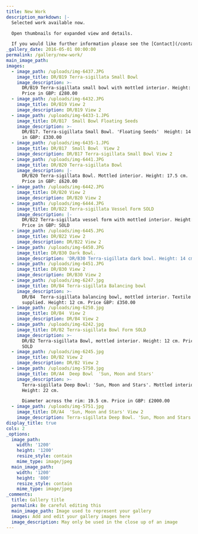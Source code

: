 ```yaml
---
title: New Work
description_markdown: |-
  Selected work available now.

  Open thumbnails for expanded view and details.

  If you would like further information please see the [Contact](/contact) page.
_gallery_date: 2016-05-01 00:00:00
permalink: /gallery/new-work/
main_image_path:
images:
  - image_path: /uploads/img-6437.JPG
    image_title: DR/B19 Terra-sigillata Small Bowl
    image_description: >-
      DR/B19 Terra-sigillata small bowl with mottled interior. Height: 11.5 cm.
      Price in GBP: £280.00
  - image_path: /uploads/img-6432.JPG
    image_title: DR/B19 View 2
    image_description: DR/B19 View 2
  - image_path: /uploads/img-6433-1.JPG
    image_title: DR/B17  Small Bowl Floating Seeds
    image_description: >-
      DR/B17. Terra-sigillata Small Bowl. 'Floating Seeds'  Height: 14 cm. Price
      in GBP: £330.00
  - image_path: /uploads/img-6435-1.JPG
    image_title: DR/B17  Small Bowl  View 2
    image_description: DR/B17 Terra-sigillata Small Bowl View 2
  - image_path: /uploads/img-6441.JPG
    image_title: DR/B20 Terra-sigillata Bowl
    image_description: |-
      DR/B20 Terra-sigillata Bowl. Mottled interior. Height: 17.5 cm. 
      Price in GBP: £620.00
  - image_path: /uploads/img-6442.JPG
    image_title: DR/B20 View 2
    image_description: DR/B20 View 2
  - image_path: /uploads/img-6444.JPG
    image_title: DR/B22 Terra-sigillata Vessel Form SOLD
    image_description: |-
      DR/B22 Terra-sigillata vessel form with mottled interior. Height: 16 cm. 
      Price in GBP: SOLD
  - image_path: /uploads/img-6445.JPG
    image_title: DR/B22 View 2
    image_description: DR/B22 View 2
  - image_path: /uploads/img-6450.JPG
    image_title: DR/B30 Dark Bowl.
    image_description: 'DR/B30 Terra-sigillata dark bowl. Height: 14 cm. Price in GBP: £400.00'
  - image_path: /uploads/img-6451.JPG
    image_title: DR/B30 View 2
    image_description: DR/B30 View 2
  - image_path: /uploads/img-6247.jpg
    image_title: DR/B4 Terra-sigillata Balancing bowl
    image_description: >-
      DR/B4  Terra-sigillata balancing bowl, mottled interior. Textile ring
      supplied. Height: 12 cm. Price GBP: £350.00
  - image_path: /uploads/img-6250.jpg
    image_title: DR/B4  View 2
    image_description: DR/B4 View 2
  - image_path: /uploads/img-6242.jpg
    image_title: DR/B2 Terra-sigillata Bowl Form SOLD
    image_description: >-
      DR/B2 Terra-sigillata Bowl, mottled interior. Height: 12 cm. Price in GBP:
      SOLD
  - image_path: /uploads/img-6245.jpg
    image_title: DR/B2 View 2
    image_description: DR/B2 View 2
  - image_path: /uploads/img-5750.jpg
    image_title: DR/A4  Deep Bowl  'Sun, Moon and Stars'
    image_description: >-
      Terra-sigillata Deep Bowl: 'Sun, Moon and Stars'. Mottled interior.
      Height: 22 cm.

      Diameter across the rim: 19.5 cm. Price in GBP: £2000.00
  - image_path: /uploads/img-5751.jpg
    image_title: DR/A4  'Sun, Moon and Stars' View 2
    image_description: Terra-sigillata Deep Bowl. 'Sun, Moon and Stars'  View  2
display_title: true
cols: 2
_options:
  image_path:
    width: '1200'
    height: '1200'
    resize_style: contain
    mime_type: image/jpeg
  main_image_path:
    width: '1200'
    height: '800'
    resize_style: contain
    mime_type: image/jpeg
_comments:
  title: Gallery title
  permalink: Be careful editing this
  main_image_path: Image used to represent your gallery
  images: Add and edit your gallery images here
  image_description: May only be used in the close up of an image
---
```


